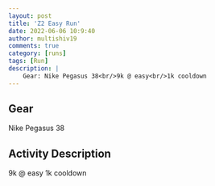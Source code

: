 ```yaml
---
layout: post
title: 'Z2 Easy Run'
date: 2022-06-06 10:9:40
author: multishiv19
comments: true
category: [runs]
tags: [Run]
description: |
    Gear: Nike Pegasus 38<br/>9k @ easy<br/>1k cooldown
---
```


## Gear
Nike Pegasus 38

## Activity Description
9k @ easy
1k cooldown


<div width='100%' class='strava-embed-placeholder' data-embed-type='activity' data-embed-id='7267011191'></div>
<script src='https://strava-embeds.com/embed.js'></script>
